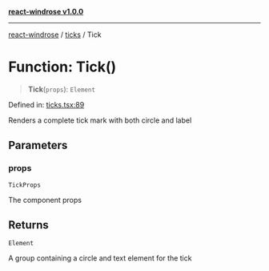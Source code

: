 [**react-windrose v1.0.0**](../../README.md)

***

[react-windrose](../../README.md) / [ticks](../README.md) / Tick

# Function: Tick()

> **Tick**(`props`): `Element`

Defined in: [ticks.tsx:89](https://github.com/JulesBlm/react-windrose/blob/abde2242853bd42ef8c57edc6c92a0c1b545713c/src/ticks.tsx#L89)

Renders a complete tick mark with both circle and label

## Parameters

### props

`TickProps`

The component props

## Returns

`Element`

A group containing a circle and text element for the tick
